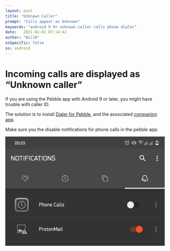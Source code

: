```yaml
---
layout: post
title: "Unknown Caller"
prompt: "Calls appear as Unknown"
keywords: "android 9 9+ unknown caller calls phone dialer"
date:   2021-02-01 07:14:42
author: "Will0"
osSpecific: false
os: android
---
```


# Incoming calls are displayed as “Unknown caller”

If you are using the Pebble app with Android 9 or later, you might have trouble with caller ID.

The solution is to install [Dialer for Pebble](https://apps.rebble.io/en_US/application/532323bf60c773c1420000a8), and the associated [companion app](https://play.google.com/store/apps/details?id=com.matejdro.pebbledialer).

Make sure you the disable notifications for phone calls in the pebble app:

![](/images/dialer/1.png)
